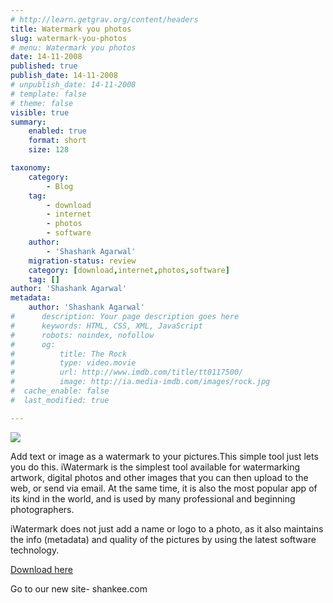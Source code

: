 ```yaml
---
# http://learn.getgrav.org/content/headers
title: Watermark you photos
slug: watermark-you-photos
# menu: Watermark you photos
date: 14-11-2008
published: true
publish_date: 14-11-2008
# unpublish_date: 14-11-2008
# template: false
# theme: false
visible: true
summary:
    enabled: true
    format: short
    size: 128

taxonomy:
    category:
        - Blog
    tag:
        - download
        - internet
        - photos
        - software
    author:
        - 'Shashank Agarwal'
    migration-status: review
    category: [download,internet,photos,software]
    tag: []
author: 'Shashank Agarwal'
metadata:
    author: 'Shashank Agarwal'
#      description: Your page description goes here
#      keywords: HTML, CSS, XML, JavaScript
#      robots: noindex, nofollow
#      og:
#          title: The Rock
#          type: video.movie
#          url: http://www.imdb.com/title/tt0117500/
#          image: http://ia.media-imdb.com/images/rock.jpg
#  cache_enable: false
#  last_modified: true

---
```


[![](http://2.bp.blogspot.com/_V2JZuLkPrjQ/SR00YZU1y6I/AAAAAAAAEg0/wMsK2thsRAQ/s320/iWatermark-Review-2.png)](http://2.bp.blogspot.com/_V2JZuLkPrjQ/SR00YZU1y6I/AAAAAAAAEg0/wMsK2thsRAQ/s1600-h/iWatermark-Review-2.png)

Add text or image as a watermark to your pictures.This simple tool just lets you do this. iWatermark is the simplest tool available for watermarking artwork, digital photos and other images that you can then upload to the web, or send via email. At the same time, it is also the most popular app of its kind in the world, and is used by many professional and beginning photographers.

iWatermark does not just add a name or logo to a photo, as it also maintains the info (metadata) and quality of the pictures by using the latest software technology.

[Download here](http://www.scriptsoftware.com/iwatermark/iwatermark.dmg)

Go to our new site- shankee.com
